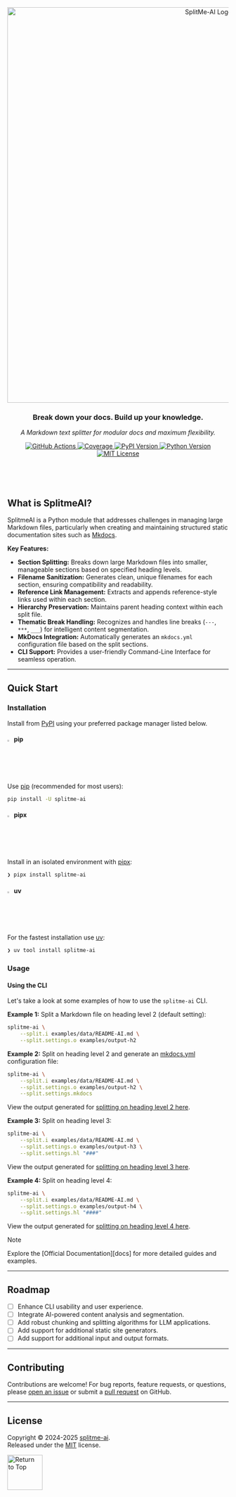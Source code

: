 <div id="top" align="center">

<!-- HEADER -->
<picture>
  <source media="(prefers-color-scheme: dark)" srcset="https://raw.githubusercontent.com/eli64s/splitme-ai/412d6da0419f00b14fe58537f72d48a651473d78/docs/assets/logo-dark.svg">
  <source media="(prefers-color-scheme: light)" srcset="https://raw.githubusercontent.com/eli64s/splitme-ai/48db335ada973e99b42f6cbf44fb09b5f858e308/docs/assets/logo-light.svg">
  <img alt="SplitMe-AI Logo" src="https://raw.githubusercontent.com/eli64s/splitme-ai/48db335ada973e99b42f6cbf44fb09b5f858e308/docs/assets/logo-light.svg" width="900" style="max-width: 100%;">
</picture>

<h3 align="center">
  Break down your docs. Build up your knowledge.
</h3>

<p align="center">
  <em>A Markdown text splitter for modular docs and maximum flexibility.</em>
</p>

<!-- BADGES -->
<div align="center">
  <p align="center" style="margin-bottom: 20px;">
    <a href="https://github.com/eli64s/splitme-ai/actions">
      <img src="https://img.shields.io/github/actions/workflow/status/eli64s/splitme-ai/ci.yml?label=CI&style=flat&logo=githubactions&logoColor=white&labelColor=2A2A2A&color=ffd700" alt="GitHub Actions" />
    </a>
    <a href="https://app.codecov.io/gh/eli64s/splitme-ai">
      <img src="https://img.shields.io/codecov/c/github/eli64s/splitme-ai?label=Coverage&style=flat&logo=codecov&logoColor=white&labelColor=2A2A2A&color=3fe1c0" alt="Coverage" />
    </a>
    <a href="https://pypi.org/project/splitme-ai/">
      <img src="https://img.shields.io/pypi/v/splitme-ai?label=PyPI&style=flat&logo=pypi&logoColor=white&labelColor=2A2A2A&color=3d8be1" alt="PyPI Version" />
    </a>
    <a href="https://github.com/eli64s/splitme-ai">
      <img src="https://img.shields.io/pypi/pyversions/splitme-ai?label=Python&style=flat&logo=python&logoColor=white&labelColor=2A2A2A&color=9b26d4" alt="Python Version" />
    </a>
    <a href="https://opensource.org/license/mit/">
      <img src="https://img.shields.io/github/license/eli64s/splitme-ai?label=License&style=flat&logo=opensourceinitiative&logoColor=white&labelColor=2A2A2A&color=ff00ff" alt="MIT License">
    </a>
  </p>
</div>

<div align="center">
  <img src="https://raw.githubusercontent.com/eli64s/splitme-ai/216a92894e6f30c707a214fad5a5fba417e3bc39/docs/assets/line.svg" alt="separator" width="100%" height="2px" style="margin: 20px 0;">
</div>

</div>

## What is SplitmeAI?

SplitmeAI is a Python module that addresses challenges in managing large Markdown files, particularly when creating and maintaining structured static documentation sites such as [Mkdocs][mkdocs].

__Key Features:__

- **Section Splitting:** Breaks down large Markdown files into smaller, manageable sections based on specified heading levels.
- **Filename Sanitization:** Generates clean, unique filenames for each section, ensuring compatibility and readability.
- **Reference Link Management:** Extracts and appends reference-style links used within each section.
- **Hierarchy Preservation:** Maintains parent heading context within each split file.
- **Thematic Break Handling:** Recognizes and handles line breaks (`---`, `***`, `___`) for intelligent content segmentation.
- **MkDocs Integration:** Automatically generates an `mkdocs.yml` configuration file based on the split sections.
- **CLI Support:** Provides a user-friendly Command-Line Interface for seamless operation.

---

## Quick Start

### Installation

Install from [PyPI][pypi] using your preferred package manager listed below.

#### <img width="2%" src="https://simpleicons.org/icons/python.svg">&emsp13;pip

Use [pip][pip] (recommended for most users):

```sh
pip install -U splitme-ai
```

#### <img width="2%" src="https://simpleicons.org/icons/pipx.svg">&emsp13;pipx

Install in an isolated environment with [pipx][pipx]:

```sh
❯ pipx install splitme-ai
```

#### <img width="2%" src="https://simpleicons.org/icons/uv.svg">&emsp13;uv

For the fastest installation use [uv][uv]:

```sh
❯ uv tool install splitme-ai
```

### Usage

#### Using the CLI

Let's take a look at some examples of how to use the `splitme-ai` CLI.

__Example 1:__ Split a Markdown file on heading level 2 (default setting):

```sh
splitme-ai \
    --split.i examples/data/README-AI.md \
    --split.settings.o examples/output-h2
```

__Example 2:__ Split on heading level 2 and generate an [mkdocs.yml] configuration file:

```sh
splitme-ai \
    --split.i examples/data/README-AI.md \
    --split.settings.o examples/output-h2 \
    --split.settings.mkdocs
```

View the output generated for [splitting on heading level 2 here](./examples/output-h2).

__Example 3:__ Split on heading level 3:

```sh
splitme-ai \
    --split.i examples/data/README-AI.md \
    --split.settings.o examples/output-h3 \
    --split.settings.hl "###"
```

View the output generated for [splitting on heading level 3 here](./examples/output-h3).

__Example 4:__ Split on heading level 4:

```sh
splitme-ai \
    --split.i examples/data/README-AI.md \
    --split.settings.o examples/output-h4 \
    --split.settings.hl "####"
```

View the output generated for [splitting on heading level 4 here](./examples/output-h4).

>[!NOTE]
> Explore the [Official Documentation][docs] for more detailed guides and examples.

---

## Roadmap

- [ ] Enhance CLI usability and user experience.
- [ ] Integrate AI-powered content analysis and segmentation.
- [ ] Add robust chunking and splitting algorithms for LLM applications.
- [ ] Add support for additional static site generators.
- [ ] Add support for additional input and output formats.

---

## Contributing

Contributions are welcome! For bug reports, feature requests, or questions, please [open an issue][github-issues] or submit a [pull request][github-pulls] on GitHub.

---

## License

Copyright © 2024-2025 [splitme-ai][splitme-ai]. <br />
Released under the [MIT][mit-license] license.

<div align="left">
  <a href="#top">
    <img src="https://raw.githubusercontent.com/eli64s/splitme-ai/216a92894e6f30c707a214fad5a5fba417e3bc39/docs/assets/button-circles.svg" alt="Return to Top" width="80px" height="80px">
  </a>
</div>

<div align="center">
  <img src="https://raw.githubusercontent.com/eli64s/splitme-ai/216a92894e6f30c707a214fad5a5fba417e3bc39/docs/assets/line.svg" alt="separator" width="100%" height="2px" style="margin: 20px 0;">
</div>

<!-- REFERENCE LINKS -->

<!-- PROJECT RESOURCES -->
[pypi]: https://pypi.org/project/splitme-ai/
[splitme-ai]: https://github.com/eli64s/splitme-ai
[github-issues]: https://github.com/eli64s/splitme-ai/issues
[github-pulls]: https://github.com/eli64s/splitme-ai/pulls
[mit-license]: https://github.com/eli64s/splitme-ai/blob/main/LICENSE

<!-- DEV TOOLS -->
[python]: https://www.python.org/
[pip]: https://pip.pypa.io/en/stable/
[pipx]: https://pipx.pypa.io/stable/
[uv]: https://docs.astral.sh/uv/
[mkdocs]: https://www.mkdocs.org/
[mkdocs.yml]: https://www.mkdocs.org/user-guide/configuration/
